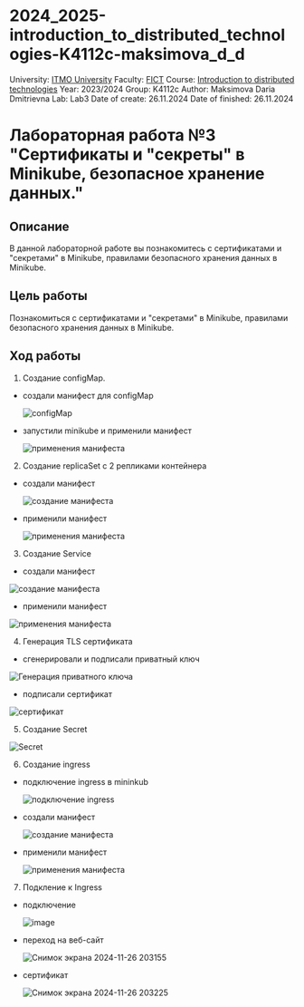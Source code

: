# 2024_2025-introduction_to_distributed_technologies-K4112c-maksimova_d_d
University: [ITMO University](https://itmo.ru/ru/)
Faculty: [FICT](https://fict.itmo.ru)
Course: [Introduction to distributed technologies](https://github.com/itmo-ict-faculty/introduction-to-distributed-technologies)
Year: 2023/2024
Group: K4112c
Author: Maksimova Daria Dmitrievna
Lab: Lab3
Date of create: 26.11.2024
Date of finished: 26.11.2024


# Лабораторная работа №3 "Сертификаты и "секреты" в Minikube, безопасное хранение данных."
## Описание
В данной лабораторной работе вы познакомитесь с сертификатами и "секретами" в Minikube, правилами безопасного хранения данных в Minikube.

## Цель работы
Познакомиться с сертификатами и "секретами" в Minikube, правилами безопасного хранения данных в Minikube.

## Ход работы

1. Создание configMap.

- создали манифест для configMap
  
  ![configMap](https://github.com/user-attachments/assets/19b16f67-3e44-415d-9f17-76768d528683)

- запустили minikube и применили манифест
  
  ![применения манифеста](https://github.com/user-attachments/assets/69292ed1-dff5-428d-a94b-fec5225c781b)


2. Создание replicaSet с 2 репликами контейнера
- создали манифест

  ![создание манифеста](https://github.com/user-attachments/assets/c4cf58d0-3d48-4744-89fc-ebb636bb2f96)

- применили манифест

  ![применения манифеста](https://github.com/user-attachments/assets/19f420e6-0ce3-4c7b-b714-5b89783c2eab)

3. Создание Service
- создали манифест

![создание манифеста](https://github.com/user-attachments/assets/5f10bbba-959b-4d86-848e-9320e6fde79a)

- применили манифест

![применения манифеста](https://github.com/user-attachments/assets/0e610d0e-73d6-44f4-a798-be6efc667e7e)

4. Генерация TLS сертификата

- сгенерировали и подписали приватный ключ
   
 ![Генерация приватного ключа](https://github.com/user-attachments/assets/ef4d6275-36ea-4d1b-8dba-68eb95bbba30)

- подписали сертификат

 ![сертификат](https://github.com/user-attachments/assets/f7c45039-963f-4417-b2bd-ea25a8aa96ea)

5. Создание Secret

  ![Secret](https://github.com/user-attachments/assets/4e270037-f60c-4755-861f-9867505cbb8a)

6. Создание ingress

- подключение ingress в mininkub

  ![подключение ingress](https://github.com/user-attachments/assets/14c7a6c6-3ba1-448c-af04-aade6f3af757)

- создали манифест

  ![создание манифеста](https://github.com/user-attachments/assets/9bf0b19a-12e0-4694-9b4e-a90522c55aad)

- применили манифест

  ![применения манифеста](https://github.com/user-attachments/assets/1950e07f-e4c7-406e-bf48-c83a5c6877c9)

7. Подкление к Ingress

- подключение

  ![image](https://github.com/user-attachments/assets/5a39f50e-2119-450b-8d65-fa9cefe1075c)

- переход на веб-сайт

  ![Снимок экрана 2024-11-26 203155](https://github.com/user-attachments/assets/2c39fc60-95d5-4572-9a14-a9078ed6e4f5)

- сертификат

  ![Снимок экрана 2024-11-26 203225](https://github.com/user-attachments/assets/b29ec065-d9b4-45ac-9ded-daf9b1397535)

